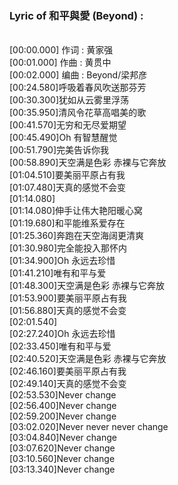 <h3>Lyric of 和平與愛 (Beyond) :</h3><p><br>[00:00.000] 作词 : 黄家强
<br>[00:01.000] 作曲 : 黄贯中
<br>[00:02.000] 编曲 : Beyond/梁邦彦
<br>[00:24.580]呼吸着春风吹送那芬芳
<br>[00:30.300]犹如从云雾里浮荡
<br>[00:35.950]清风令花草高唱美的歌
<br>[00:41.570]无穷和无尽爱期望
<br>[00:45.490]Oh 有智慧醒觉
<br>[00:51.790]完美告诉你我
<br>[00:58.890]天空满是色彩 赤裸与它奔放
<br>[01:04.510]要美丽平原占有我
<br>[01:07.480]天真的感觉不会变
<br>[01:14.080]
<br>[01:14.080]伸手让伟大艳阳暖心窝
<br>[01:19.680]和平能维系爱存在
<br>[01:25.360]奔跑在天空海阔更清爽
<br>[01:30.980]完全能投入那怀内
<br>[01:34.900]Oh 永远去珍惜
<br>[01:41.210]唯有和平与爱
<br>[01:48.300]天空满是色彩 赤裸与它奔放
<br>[01:53.900]要美丽平原占有我
<br>[01:56.880]天真的感觉不会变
<br>[02:01.540]
<br>[02:27.240]Oh 永远去珍惜
<br>[02:33.450]唯有和平与爱
<br>[02:40.520]天空满是色彩 赤裸与它奔放
<br>[02:46.160]要美丽平原占有我
<br>[02:49.140]天真的感觉不会变
<br>[02:53.530]Never change
<br>[02:56.400]Never change
<br>[02:59.200]Never change
<br>[03:02.020]Never never never change
<br>[03:04.840]Never change
<br>[03:07.620]Never change
<br>[03:10.560]Never change
<br>[03:13.340]Never change
</p>